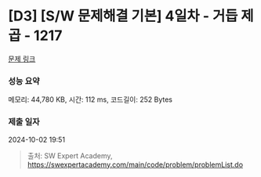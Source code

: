 # [D3] [S/W 문제해결 기본] 4일차 - 거듭 제곱 - 1217 

[문제 링크](https://swexpertacademy.com/main/code/problem/problemDetail.do?contestProbId=AV14dUIaAAUCFAYD) 

### 성능 요약

메모리: 44,780 KB, 시간: 112 ms, 코드길이: 252 Bytes

### 제출 일자

2024-10-02 19:51



> 출처: SW Expert Academy, https://swexpertacademy.com/main/code/problem/problemList.do